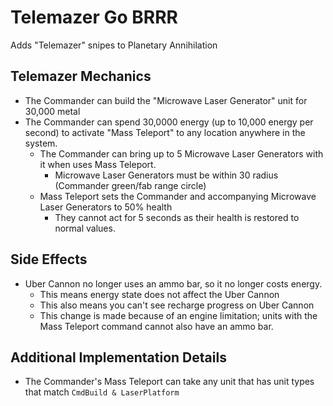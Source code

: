 # Telemazer Go BRRR
Adds "Telemazer" snipes to Planetary Annihilation

## Telemazer Mechanics
- The Commander can build the "Microwave Laser Generator" unit for 30,000 metal
- The Commander can spend 30,0000 energy (up to 10,000 energy per second) to activate "Mass Teleport" to any location anywhere in the system.
  - The Commander can bring up to 5 Microwave Laser Generators with it when uses Mass Teleport.
    - Microwave Laser Generators must be within 30 radius (Commander green/fab range circle)
  - Mass Teleport sets the Commander and accompanying Microwave Laser Generators to 50% health
    - They cannot act for 5 seconds as their health is restored to normal values.

## Side Effects
- Uber Cannon no longer uses an ammo bar, so it no longer costs energy.
  - This means energy state does not affect the Uber Cannon
  - This also means you can't see recharge progress on Uber Cannon
  - This change is made because of an engine limitation; units with the Mass Teleport command cannot also have an ammo bar.

## Additional Implementation Details
- The Commander's Mass Teleport can take any unit that has unit types that match `CmdBuild & LaserPlatform`